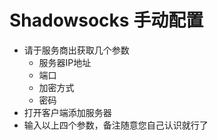 # Shadowsocks 手动配置

* 请于服务商出获取几个参数
  * 服务器IP地址
  * 端口
  * 加密方式
  * 密码
* 打开客户端添加服务器
* 输入以上四个参数，备注随意您自己认识就行了






